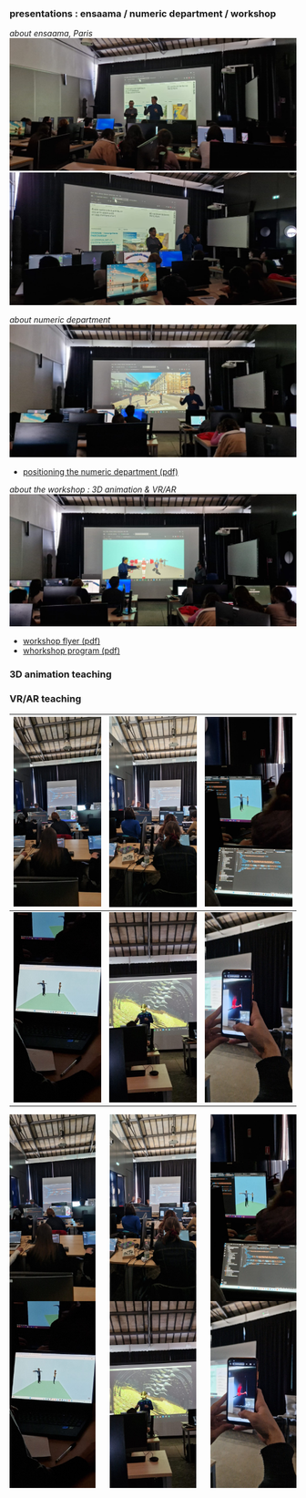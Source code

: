 ### presentations : ensaama / numeric department / workshop
*about ensaama, Paris*
![Image 1](./h/img_0.jpg)
![Image 2](./h/img_1.jpg)

*about numeric department*
![Image 3](./h/img_2.jpg)
* [positioning the numeric department (pdf)](../../1_presentation/workshop_abaroma_ensaama_num.pdf)

*about the workshop : 3D animation & VR/AR*
![Image 4](./h/img_3.jpg)
* [workshop flyer (pdf)](../../1_presentation/flyer/abaroma_flyer.pdf)
* [whorkshop program (pdf)](../../1_presentation/workshop_abaroma_program.pdf)


### 3D animation teaching

### VR/AR teaching
| ![Image 1](./v/img_0.jpg) | ![Image 2](./v/img_1.jpg) | ![Image 3](./v/img_2.jpg) |
|:----------------:|:----------------:|:----------------:|
| ![Image 4](./v/img_3.jpg) | ![Image 5](./v/img_4.jpg) | ![Image 6](./v/img_5.jpg) |


<div style="display: flex; justify-content: space-between;">
    <img src="./v/img_0.jpg" width="30%">
    <img src="./v/img_1.jpg" width="30%">
    <img src="./v/img_2.jpg" width="30%">
</div>
<div style="display: flex; justify-content: space-between;">
    <img src="./v/img_3.jpg" width="30%">
    <img src="./v/img_4.jpg" width="30%">
    <img src="./v/img_5.jpg" width="30%">
</div>
